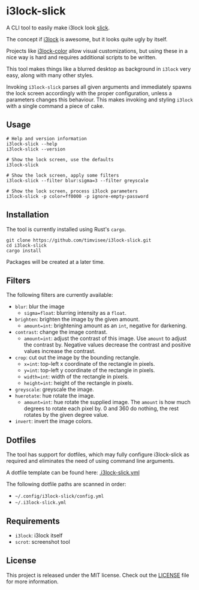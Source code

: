 # i3lock-slick
A CLI tool to easily make i3lock look [slick](http://www.urbandictionary.com/define.php?term=slick).

The concept if [i3lock](https://i3wm.org/i3lock/) is awesome, but it looks quite ugly by itself.  

Projects like [i3lock-color](https://github.com/chrjguill/i3lock-color) allow visual customizations,
but using these in a nice way is hard and requires additional scripts to be written.

This tool makes things like a blurred desktop as background in `i3lock` very easy,
along with many other styles.

Invoking `i3lock-slick` parses all given arguments and immediately spawns the lock screen accordingly with the proper configuration,
unless a parameters changes this behaviour.
This makes invoking and styling `i3lock` with a single command a piece of cake.

## Usage
```
# Help and version information
i3lock-slick --help
i3lock-slick --version

# Show the lock screen, use the defaults
i3lock-slick

# Show the lock screen, apply some filters
i3lock-slick --filter blur:sigma=3 --filter greyscale

# Show the lock screen, process i3lock parameters
i3lock-slick -p color=ff0000 -p ignore-empty-password
```

## Installation
The tool is currently installed using Rust's `cargo`.

```
git clone https://github.com/timvisee/i3lock-slick.git
cd i3lock-slick
cargo install
```

Packages will be created at a later time.

## Filters
The following filters are currently available:

- `blur`: blur the image
    - `sigma=float`: blurring intensity as a `float`.
- `brighten`: brighten the image by the given amount.
    - `amount=int`: brightening amount as an `int`, negative for darkening.
- `contrast`: change the image contrast.
    - `amount=int`: adjust the contrast of this image.
        Use `amount` to adjust the contrast by.
        Negative values decrease the contrast and positive values increase the contrast.
- `crop`: cut out the image by the bounding rectangle.
    - `x=int`: top-left x coordinate of the rectangle in pixels.
    - `y=int`: top-left y coordinate of the rectangle in pixels.
    - `width=int`: width of the rectangle in pixels.
    - `height=int`: height of the rectangle in pixels.
- `greyscale`: greyscale the image.
- `huerotate`: hue rotate the image.
    - `amount=int`: hue rotate the supplied image.
        The `amount` is how much degrees to rotate each pixel by.
        0 and 360 do nothing, the rest rotates by the given degree value.
- `invert`: invert the image colors.

## Dotfiles
The tool has support for dotfiles,
which may fully configure i3lock-slick as required and eliminates the need of
using command line arguments.

A dotfile template can be found here: [.i3lock-slick.yml](.i3lock-slick.yml)

The following dotfile paths are scanned in order:
- `~/.config/i3lock-slick/config.yml`
- `~/.i3lock-slick.yml`

## Requirements
* `i3lock`: i3lock itself
* `scrot`: screenshot tool

## License
This project is released under the MIT license.
Check out the [LICENSE](LICENSE) file for more information.
